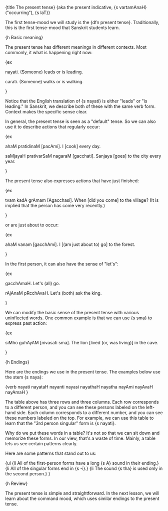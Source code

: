 {title The present tense}
{aka the present indicative, {s vartamAnaH} ("occurring"), {s laT}}

The first tense-mood we will study is the {dfn present tense}. Traditionally,
this is the first tense-mood that Sanskrit students learn.


{h Basic meaning}

The present tense has different meanings in different contexts. Most commonly,
it what is happening right now:

{ex

nayati.
(Someone) leads or is leading.

carati.
(Someone) walks or is walking.

}

Notice that the English translation of {s nayati} is either "leads" or "is
leading." In Sanskrit, we describe both of these with the same verb form.
Context makes the specific sense clear.

In general, the present tense is seen as a "default" tense. So we can also use
it to describe actions that regularly occur:

{ex

ahaM pratidinaM [pacAmi].
I [cook] every day.

saMjayaH prativarSaM nagaraM [gacchati].
Sanjaya [goes] to the city every year.

}

The present tense also expresses actions that have just finished:

{ex

tvam kadA grAmam [Agacchasi].
When [did you come] to the village?
(It is implied that the person has come very recently.)

}

or are just about to occur:

{ex

ahaM vanam [gacchAmi].
I [(am just about to) go] to the forest.

}

In the first person, it can also have the sense of "let's":

{ex

gacchAmaH.
Let's (all) go.

rAjAnaM pRcchAvaH.
Let's (both) ask the king.

}

We can modify the basic sense of the present tense with various uninflected
words. One common example is that we can use {s sma} to express past action:

{ex

siMho guhAyAM [nivasati sma].
The lion [lived (or, was living)] in the cave.

}


{h Endings}

Here are the endings we use in the present tense. The examples below use the
stem {s naya}:

{verb
    nayati nayataH nayanti
    nayasi nayathaH nayatha
    nayAmi nayAvaH nayAmaH
}

The table above has three rows and three columns. Each row corresponds to a
different person, and you can see these persons labeled on the left-hand side.
Each column corresponds to a different number, and you can see these numbers
labeled on the top. For example, we can use this table to learn that the "3rd
person singular" form is {s nayati}.

Why do we put these words in a table? It's not so that we can sit down and
memorize these forms. In our view, that's a waste of time. Mainly, a table lets
us see certain patterns clearly.

Here are some patterns that stand out to us:

{ul
    {li All of the first-person forms have a long {s A} sound in their ending.}
    {li All of the singular forms end in {s -i}.}
    {li The sound {s tha} is used only in the second person.}
}


{h Review}

The present tense is simple and straightforward. In the next lesson, we will
learn about the command mood, which uses similar endings to the present tense.
